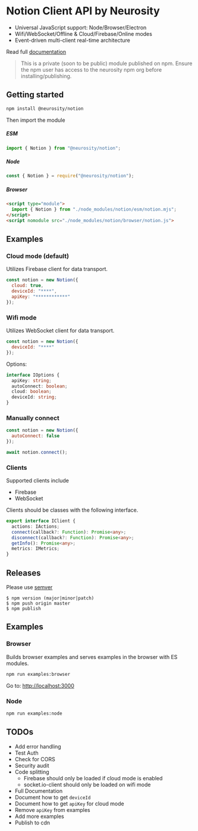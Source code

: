 # Notion Client API by Neurosity

* Universal JavaScript support: Node/Browser/Electron
* Wifi/WebSocket/Offline & Cloud/Firebase/Online modes
* Event-driven multi-client real-time architecture

Read full [documentation](https://github.com/neurosity/doc-notion-api-js)

> This is a private (soon to be public) module published on npm. Ensure the npm user has access to the neurosity npm org before installing/publishing.

## Getting started
```bash
npm install @neurosity/notion
```
Then import the module

##### ESM
``` js
import { Notion } from "@neurosity/notion";
```

##### Node
``` js
const { Notion } = require("@neurosity/notion");
```

##### Browser
``` html
<script type="module">
  import { Notion } from "./node_modules/notion/esm/notion.mjs";
</script>
<script nomodule src="./node_modules/notion/browser/notion.js">
```

## Examples

### Cloud mode  (default)

Utilizes Firebase client for data transport.

``` js
const notion = new Notion({
  cloud: true,
  deviceId: "****",
  apiKey: "************"
});
```

### Wifi mode

Utilizes WebSocket client for data transport.

``` js
const notion = new Notion({
  deviceId: "****"
});
```

Options:

``` ts
interface IOptions {
  apiKey: string;
  autoConnect: boolean;
  cloud: boolean;
  deviceId: string;
}
```


### Manually connect

``` js
const notion = new Notion({
  autoConnect: false
});

await notion.connect();
```

### Clients

Supported clients include

* Firebase
* WebSocket

Clients should be classes with the following interface.

``` ts
export interface IClient {
  actions: IActions;
  connect(callback?: Function): Promise<any>;
  disconnect(callback?: Function): Promise<any>;
  getInfo(): Promise<any>;
  metrics: IMetrics;
}
``` 

## Releases

Please use [semver](https://docs.npmjs.com/misc/semver)

```
$ npm version (major|minor|patch)
$ npm push origin master
$ npm publish
```

## Examples

### Browser

Builds browser examples and serves examples in the browser with ES modules.

``` bash
npm run examples:browser
```
Go to: [http://localhost:3000](http://localhost:3000)

### Node 

``` bash
npm run examples:node
```

## TODOs

* Add error handling
* Test Auth
* Check for CORS
* Security audit
* Code splitting
  * Firebase should only be loaded if cloud mode is enabled
  * socket.io-client should only be loaded on wifi mode
* Full Documentation
* Document how to get `deviceId`
* Document how to get `apiKey` for cloud mode
* Remove `apiKey` from examples
* Add more examples
* Publish to cdn

